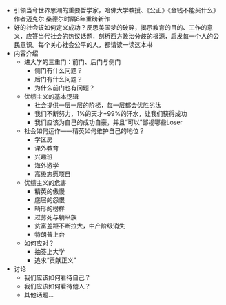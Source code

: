 - 引领当今世界思潮的重要哲学家，哈佛大学教授、《公正》《金钱不能买什么》作者迈克尔·桑德尔时隔8年重磅新作
- 好的社会该如何定义成功？反思美国梦的破碎，揭示教育的目的、工作的意义，应答当代社会的热议话题，剖析西方政治分歧的根源，启发每一个人的公民意识。每个关心社会公平的人，都请读一读这本书
- 内容介绍
	- 进大学的三重门：前门、后门与侧门
		- 侧门有什么问题？
		- 后门有什么问题？
		- 为什么前门也有问题？
	- 优绩主义的基本逻辑
		- 社会提供一层一层的阶梯，每一层都会优胜劣汰
		- 我们不断努力，1%的天才+99%的汗水，让我们获得成功
		- 我们应该为自己的成功自豪，并且“可以”鄙视哪些Loser
	- 社会如何运作——精英如何维护自己的地位？
		- 学区房
		- 课外教育
		- 兴趣班
		- 海外游学
		- 高级志愿项目
	- 优绩主义的危害
		- 精英的傲慢
		- 底层的怨恨
		- 畸形的榜样
		- 过劳死与躺平族
		- 贫富差距不断拉大，中产阶级消失
		- 特朗普上台
	- 如何应对？
		- 抽签上大学
		- 追求“贡献正义”
- 讨论
	- 我们应该如何看待自己？
	- 我们应该如何看待他人？
	- 其他话题...